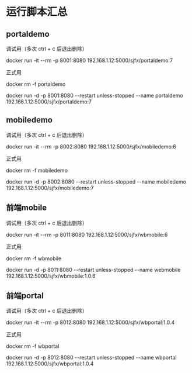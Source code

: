# 运行脚本汇总

## portaldemo 
调试用（多次 ctrl + c 后退出删除）

docker run -it --rm -p 8001:8080  192.168.1.12:5000/sjfx/portaldemo:7

正式用

docker rm -f portaldemo

docker run -d -p 8001:8080 --restart unless-stopped --name portaldemo 192.168.1.12:5000/sjfx/portaldemo:7

## mobiledemo
调试用（多次 ctrl + c 后退出删除）

docker run -it --rm -p 8002:8080  192.168.1.12:5000/sjfx/mobiledemo:6

正式用

docker rm -f mobiledemo

docker run -d -p 8002:8080 --restart unless-stopped --name mobiledemo 192.168.1.12:5000/sjfx/mobiledemo:7

## 前端mobile
调试用（多次 ctrl + c 后退出删除）

docker run -it --rm -p 8011:8080  192.168.1.12:5000/sjfx/wbmobile:6

正式用

docker rm -f wbmobile

docker run -d -p 8011:8080 --restart unless-stopped --name webmobile 192.168.1.12:5000/sjfx/wbmobile:1.0.6

## 前端portal
调试用（多次 ctrl + c 后退出删除）

docker run -it --rm -p 8012:8080  192.168.1.12:5000/sjfx/wbportal:1.0.4

正式用

docker rm -f wbportal

docker run -d -p 8012:8080 --restart unless-stopped --name wbportal 192.168.1.12:5000/sjfx/wbportal:1.0.4

